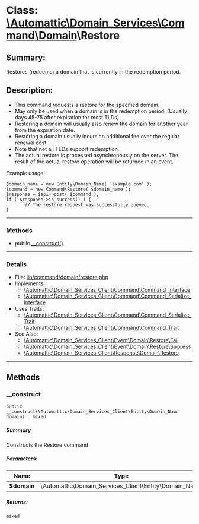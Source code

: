 # Class: [\Automattic](../namespaces/automattic.md)[\Domain_Services](../namespaces/automattic-domain-services.md)[\Command](../namespaces/automattic-domain-services-command.md)[\Domain](../namespaces/automattic-domain-services-command-domain.md)\Restore

## Summary:

Restores (redeems) a domain that is currently in the redemption period.

## Description:

- This command requests a restore for the specified domain.
- May only be used when a domain is in the redemption period. (Usually days 45-75 after expiration for most TLDs)
- Restoring a domain will usually also renew the domain for another year from the expiration date.
- Restoring a domain usually incurs an additional fee over the regular renewal cost.
- Note that not all TLDs support redemption.
- The actual restore is processed asynchronously on the server. The result of the actual restore operation will be
  returned in an event.

Example usage:
```
$domain_name = new Entity\Domain_Name( 'example.com' );
$command = new Command\Restore( $domain_name );
$response = $api->post( $command );
if ( $response->is_success() ) {
       // The restore request was successfully queued.
}
```


---

### Methods

* public [__construct()](#method___construct)

---

### Details

* File: [lib/command/domain/restore.php](../../lib/command/domain/restore.php)
* Implements:
  * [\Automattic\Domain_Services_Client\Command\Command_Interface](../classes/Automattic-Domain-Services-Command-Command-Interface.md)
  * [\Automattic\Domain_Services_Client\Command\Command_Serialize_Interface](../classes/Automattic-Domain-Services-Command-Command-Serialize-Interface.md)
* Uses Traits:
  * [\Automattic\Domain_Services_Client\Command\Command_Serialize_Trait](../classes/Automattic-Domain-Services-Command-Command-Serialize-Trait.md)
  * [\Automattic\Domain_Services_Client\Command\Command_Trait](../classes/Automattic-Domain-Services-Command-Command-Trait.md)
* See Also:
  * [\Automattic\Domain_Services_Client\Event\Domain\Restore\Fail](../classes/Automattic-Domain-Services-Event-Domain-Restore-Fail.md)
  * [\Automattic\Domain_Services_Client\Event\Domain\Restore\Success](../classes/Automattic-Domain-Services-Event-Domain-Restore-Success.md)
  * [\Automattic\Domain_Services_Client\Response\Domain\Restore](../classes/Automattic-Domain-Services-Response-Domain-Restore.md)

---

## Methods

<a id="method___construct"></a>
### __construct

```
public __construct(\Automattic\Domain_Services_Client\Entity\Domain_Name  domain) : mixed
```

##### Summary

Constructs the Restore command

##### Parameters:

| Name | Type | Default |
|------|------|---------|
| **$domain** | \Automattic\Domain_Services_Client\Entity\Domain_Name |  |

##### Returns:

```
mixed
```

